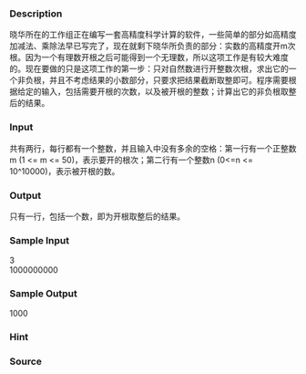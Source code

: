 
### Description
晓华所在的工作组正在编写一套高精度科学计算的软件，一些简单的部分如高精度加减法、乘除法早已写完了，现在就剩下晓华所负责的部分：实数的高精度开m次根。因为一个有理数开根之后可能得到一个无理数，所以这项工作是有较大难度的。现在要做的只是这项工作的第一步：只对自然数进行开整数次根，求出它的一个非负根，并且不考虑结果的小数部分，只要求把结果截断取整即可。程序需要根据给定的输入，包括需要开根的次数，以及被开根的整数；计算出它的非负根取整后的结果。
### Input
共有两行，每行都有一个整数，并且输入中没有多余的空格：第一行有一个正整数m (1 <= m <= 50)，表示要开的根次；第二行有一个整数n (0<=n <= 10^10000)，表示被开根的数。
### Output
只有一行，包括一个数，即为开根取整后的结果。
### Sample Input
3                
1000000000

### Sample Output
1000

### Hint

### Source
